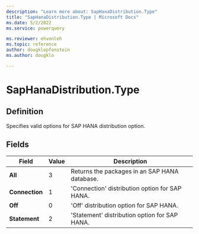 ```yaml
---
description: "Learn more about: SapHanaDistribution.Type"
title: "SapHanaDistribution.Type | Microsoft Docs"
ms.date: 5/2/2022
ms.service: powerquery

ms.reviewer: ehvonleh
ms.topic: reference
author: dougklopfenstein
ms.author: dougklo

---
```

# SapHanaDistribution.Type

## Definition

Specifies valid options for SAP HANA distribution option.

## Fields

|Field|Value|Description|  
|------------|---|---------------|  
|**All**|3|Returns the packages in an SAP HANA database.|
|**Connection**|1|'Connection' distribution option for SAP HANA.|
|**Off**|0|'Off' distribution option for SAP HANA.|
|**Statement**|2|'Statement' distribution option for SAP HANA.|
